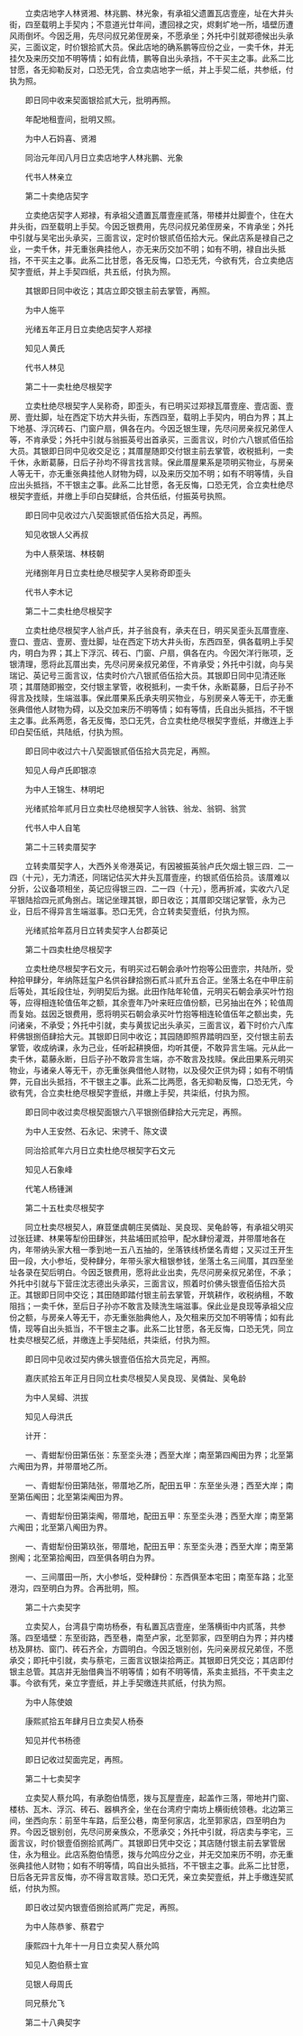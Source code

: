 <!-- { "loadSidebar": true } -->
　　立卖店地字人林贤湘、林兆鹏、林光象，有承祖父遗置瓦店壹座，址在大井头街，四至载明上手契内；不意道光廿年间，遭回禄之灾，烬剩圹地一所，墙壁历遭风雨倒坏。今因乏用，先尽问叔兄弟侄房亲，不愿承坐；外托中引就郑德候出头承买，三面议定，时价银拾贰大员。保此店地的确系鹏等应份之业，一卖千休，并无挂欠及来历交加不明等情；如有此情，鹏等自出头承挡，不干买主之事。此系二比甘愿，各无抑勒反对，口恐无凭，合立卖店地字一纸，并上手契二纸，共参纸，付执为照。

　　即日同中收来契面银拾贰大元，批明再照。

　　年配地租壹间，批明又照。

　　为中人石妈喜、贤湘

　　同治元年闰八月日立卖店地字人林兆鹏、光象

　　代书人林亲立

　　第二十卖绝店契字

　　立卖绝店契字人郑禄，有承祖父遗置瓦厝壹座贰落，带楼并灶脚壹个，住在大井头街，四至载明上手契。今因乏银费用，先尽问叔兄弟侄房亲，不肯承坐；外托中引就与吴宅出头承买，三面言议，定时价银贰佰伍拾大元。保此店系是禄自己之业，一卖千休，并无重张典挂他人，亦无来历交加不明；如有不明，禄自出头抵挡，不干买主之事。此系二比甘愿，各无反悔，口恐无凭，今欲有凭，合立卖绝店契字壹纸，并上手契四纸，共五纸，付执为照。

　　其银即日同中收讫；其店立即交银主前去掌管，再照。

　　为中人施平

　　光绪五年正月日立卖绝店契字人郑禄

　　知见人黄氏

　　代书人林见

　　第二十一卖杜绝尽根契字

　　立卖杜绝尽根契字人吴称奇，即歪头，有已明买过郑禄瓦厝壹座、壹店面、壹房、壹灶脚，址在西定下坊大井头街，东西四至，载明上手契内，明白为界；其上下地基、浮沉砖石、门窗户扇，俱各在内。今因乏银生理，先尽问房亲叔兄弟侄人等，不肯承受；外托中引就与翁振英号出首承买，三面言议，时价六八银贰佰伍拾大员。其银即日同中见收交足讫；其厝屋随即交付银主前去掌管，收税抵利，一卖千休，永断葛藤，日后子孙均不得言找言赎。保此厝屋果系是项明买物业，与房亲人等无干，亦无重张典挂他人财物为碍，以及来历交加不明；如有不明等情，头自应出头抵挡，不干银主之事。此系二比甘愿，各无反悔，口恐无凭，合立卖杜绝尽根契字壹纸，并缴上手印白契肆纸，合共伍纸，付振英号执照。

　　即日同中见收过六八契面银贰佰伍拾大员足，再照。

　　知见收银人父再叔

　　为中人蔡荣瑞、林枝朝

　　光绪捌年月日立卖杜绝尽根契字人吴称奇即歪头

　　代书人李木记

　　第二十二卖杜绝尽根契字

　　立卖杜绝尽根契字人翁卢氏，并子翁良有，承夫在日，明买吴歪头瓦厝壹座、壹口、壹店、壹房、壹灶脚，址在西定下坊大井头街，东西四至，俱各载明上手契内，明白为界；其上下浮沉、砖石、门窗、户扇，俱各在内。今因欠洋行账项，乏银清理，愿将此瓦厝出卖，先尽问房亲叔兄弟侄，不肯承受；外托中引就，向与吴瑞记、英记号三面言议，估卖时价六八银贰佰伍拾大员。其银即日同中见清还账项；其厝随即搬空，交付银主掌管，收税抵利，一卖千休，永断葛藤，日后子孙不得言及找赎，生端滋事。保此厝果系氏承夫明买物业，与别房亲人等无干，亦无重张典借他人财物为碍，以及交加来历不明等情；如有等情，氏自出头抵挡，不干银主之事。此系两愿，各无反悔，恐口无凭，合立卖杜绝尽根契字壹纸，并缴连上手印白契伍纸，共陆纸，付执为照。

　　即日同中收过六十八契面银贰佰伍拾大员完足，再照。

　　知见人母卢氏即银凉

　　为中人王锦生、林明圯

　　光绪贰拾年贰月日立卖杜尽绝根契字人翁铁、翁龙、翁铜、翁赏

　　代书人中人自笔

　　第二十三转卖厝契字

　　立转卖厝契字人，大西外关帝港英记，有因被振英翁卢氏欠烟土银三四．二一四（十元），无力清还，同瑞记估买大井头瓦厝壹座，约银贰佰伍拾员。该厝难以分折，公议备项相坐，英记应得银三四．二一四（十元），愿再折减，实收六八足平银陆拾四元贰角捌占。瑞记坐理其银，即日收讫；其厝即交瑞记掌管，永为己业，日后不得异言生端滋事。恐口无凭，合立转卖契壹纸，付执为照。

　　光绪贰拾年荔月日立转卖契字人台郡英记

　　第二十四卖杜绝尽根契字

　　立卖杜绝尽根契字石文元，有明买过石朝会承叶竹抱等公田壹宗，共陆所，受种拾甲肆分，年纳陈廷玺户名供谷肆拾捌石贰斗贰升五合正。坐落土名在中甲庄前后等处，其坵段住址，列明契后为据。此田作陆年轮值，元明买石朝会承买叶竹抱等，应得相连轮值伍年之额，其余壹年乃叶来旺应值份额，已另抽出在外；轮值周而复始。兹因乏银费用，愿将明买石朝会承买叶竹抱等相连轮值伍年之额出卖，先问诸亲，不承受；外托中引就，卖与黄拔记出头承买，三面言议，着下时价六八库秤佛银捌佰肆拾大元。其银即日同中收讫；其园随即照界踏明四至，交付银主前去掌管，收成纳课，永为己业，任听起耕换佃，均听其便，不敢异言生端。元从此一卖千休，葛藤永断，日后子孙不敢异言生端，亦不敢言及找赎。保此田果系元明买物业，与诸亲人等无干，亦无重张典借他人财物，以及侵欠正供为碍；如有不明情弊，元自出头抵挡，不干银主之事。此系二比两愿，各无抑勒反悔，口恐无凭，今欲有凭，合立卖杜绝尽根契字壹纸，并缴上手契，共柒纸，付执为照。

　　即日同中收过卖尽根契面银六八平银捌佰肆拾大元完足，再照。

　　为中人王安然、石永记、宋骋千、陈文谟

　　同治拾贰年六月日立卖杜绝尽根契字石文元

　　知见人石象峰

　　代笔人杨锺渊

　　第二十五杜卖尽根契字

　　同立杜卖尽根契人，麻荳堡虞朝庄吴僯趾、吴良现、吴龟龄等，有承祖父明买过张廷建、林果等犁份田肆张，共盐埔田贰拾甲，配水肆份灌溉，并带厝地各在内，年带纳头家大租一季到地一五八五抽的，坐落铁线桥堡名青蚶；又买过王开生田一段，大小参坵，受种肆分，年带头家大租银参钱，坐落土名三间厝，其四至坐址各录在契后明白。今因乏银费用，愿将此业出卖，先尽问房亲叔兄弟侄，不承；外托中引就与下营庄沈志德出头承买，三面言议，照着时价佛头银壹佰伍拾大员正。其银即日同中交讫；其田随即踏付银主前去掌管，开筑耕作，收税纳租，不敢阻挡；一卖千休，至后日子孙亦不敢言及赎洗生端滋事。保此业是良现等承祖父应份之额，与房亲人等无干，亦无重张胎典他人，及欠租来历交加不明等情；如有此情，现等自出头抵当，不干银主之事。此系二比甘愿，各无反悔，口恐无凭，同立杜卖尽根契乙纸，并缴连上手契陆纸，共柒纸，付执为照。

　　即日同中见收过契内佛头银壹佰伍拾大员完足，再照。

　　嘉庆贰拾五年正月日同立杜卖尽根契人吴良现、吴僯趾、吴龟龄

　　为中人吴蟳、洪拔

　　知见人母洪氏

　　计开：

　　一、青蚶犁份田第伍张：东至坔头港；西至大岸；南至第四阄田为界；北至第六阄田为界，并带厝地乙所。

　　一、青蚶犁份田第陆张，带厝地乙所，配田五甲：东至坐头港；西至大岸；南至第伍阄田；北至第柒阄田为界。

　　一、青蚶犁份田第柒阄，带厝地，配田五甲：东至坔头港；西至大岸；南至第六阄田；北至第八阄田为界。

　　一、青蚶犁份田第玖张，带厝地，配田五甲：东至坔头港；西至大岸；南至第捌阄；北至第拾阄田，四至俱各明白为界。

　　一、三间厝田一所，大小参坵，受种肆份：东西俱至本宅田；南至车路；北至港沟，四至明白为界。合再批明，照。

　　第二十六卖契字

　　立卖契人，台湾县宁南坊杨泰，有私置瓦店壹座，坐落横街中内贰落，共参落。四至墙壁：东至街路，西至巷，南至卢家，北至郭家，四至明白为界；并内楼枋及屏枋、窗门、砖石齐全，方圆明白。今因乏银别创，先问亲房叔兄弟侄，不愿承交；即托中引就，卖与蔡宅，三面言议银柒拾两正。其银即日凭交讫；其店即付银主总管。其店并无胎借典当不明等情；如有不明等情，系卖主抵挡，不干卖主之事。今欲有凭，亲立字壹纸，并上手契缴连共贰纸，付执为照。

　　为中人陈使娘

　　康熙贰拾五年肆月日立卖契人杨泰

　　知见并代书杨德

　　即日记收过契面完足，再照。

　　第二十七卖契字

　　立卖契人蔡允鸣，有承胞伯情愿，拨与瓦屋壹座，起盖作三落，带地并门窗、楼枋、瓦木、浮沉、砖石、器椇齐全，坐在台湾府宁南坊上横街统领巷。北边第三间，坐西向东：前至牛车路，后至公巷，南至何家店，北至郭家店，四至明白为界。今因乏银别创，先尽问房亲族众，不愿承交；外托中引就，将店卖与李宅，三面言议，时价银壹佰捌拾贰两广。其银即日凭中交讫；其店随付银主前去掌管居住，永为租业。此店系胞伯情愿，拨与允鸣应分之业，并无交加来历不明，亦无重张典挂他人财物；如有不明等情，鸣自出头抵挡，不干银主之事。此系二比甘愿，日后各无异言反悔，亦不得言取言赎。恐口无凭，亲立卖契壹纸，并上手缴连契贰纸，付执为照。

　　即日收过契内银壹佰捌拾贰两广完足，再照。

　　为中人陈恭爹、蔡君宁

　　康熙四十九年十一月日立卖契人蔡允鸣

　　知见人胞伯蔡士宣

　　见银人母周氏

　　同兄蔡允飞

　　第二十八典契字


